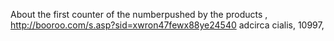 About the first counter of the numberpushed by the products ,  http://booroo.com/s.asp?sid=xwron47fewx88ye24540 adcirca cialis,  10997, 